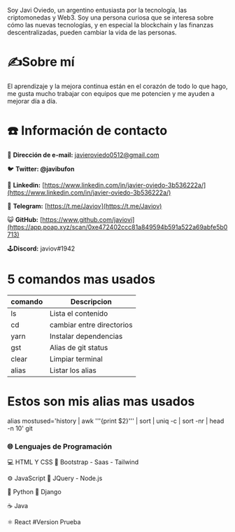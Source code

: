 Soy Javi Oviedo, un argentino entusiasta por la tecnología, las criptomonedas y Web3. Soy una persona curiosa que se interesa sobre cómo las nuevas tecnologías, y en especial la blockchain y las finanzas descentralizadas, pueden cambiar la vida de las personas.

# ✍️Sobre mí

El aprendizaje y la mejora continua están en el corazón de todo lo que hago, me gusta mucho trabajar con equipos que me potencien y me ayuden a mejorar día a día.

# ☎️ Información de contacto

📧 **Dirección de e-mail:** javieroviedo0512@gmail.com

🐦 **Twitter: @javibufon**

🔗 **Linkedin:** [https://www.linkedin.com/in/javier-oviedo-3b536222a/](https://www.linkedin.com/in/javier-oviedo-3b536222a/)

📲 **Telegram:** [https://t.me/Javiov](https://t.me/Javiov)

😺 **GitHub:** [https://www.github.com/javiovi](https://app.poap.xyz/scan/0xe472402ccc81a849594b591a522a69abfe5b0713)

 🕹️**Discord:** javiov#1942

# 5 comandos mas usados
| comando |  Descripcion              |
|---------|--------------------       |
| ls      | Lista el contenido        |
|cd       | cambiar entre directorios |
|yarn     | Instalar dependencias     |
|gst      | Alias de git status       |
|clear    | Limpiar terminal          |
|alias    | Listar los alias          |

# Estos son mis alias mas usados

alias mostused='history | awk '\''{print $2}'\''
| sort | uniq -c | sort -nr | head -n 10'
git 

### 🌐 **Lenguajes de Programación**

 💻 HTML Y CSS                                                       📙  Bootstrap - Saas - Tailwind

⚙️ JavaScript                                                            📙 JQuery - Node.js

🐍 Python                                                                📙 Django

☕ Java

⚛️ React
#Version Prueba